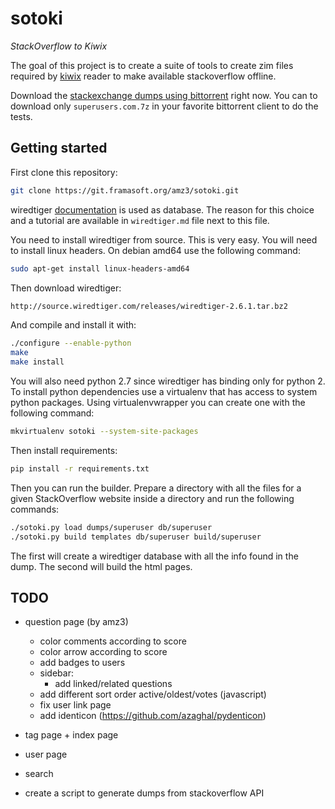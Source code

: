 # sotoki

*StackOverflow to Kiwix*

The goal of this project is to create a suite of tools to create
zim files required by [kiwix](http://kiwix.org/) reader to make
available stackoverflow offline.

Download the [stackexchange dumps using bittorrent](https://archive.org/details/stackexchange) right now. You can to download only `superusers.com.7z`
in your favorite bittorrent client to do the tests.


## Getting started

First clone this repository:

```bash
git clone https://git.framasoft.org/amz3/sotoki.git
```

wiredtiger [documentation](http://source.wiredtiger.com/2.6.1/index.html)
is used as database. The reason for this choice and a tutorial are available
in `wiredtiger.md` file next to this file. 

You need to install wiredtiger from source. This is very easy. You will
need to install linux headers. On debian amd64 use the following command:

```bash
sudo apt-get install linux-headers-amd64
```

Then download wiredtiger:

```bash
http://source.wiredtiger.com/releases/wiredtiger-2.6.1.tar.bz2
```

And compile and install it with:

```bash
./configure --enable-python
make
make install
```

You will also need python 2.7 since wiredtiger has binding only for
python 2. To install python dependencies use a virtualenv that has
access to system python packages. Using virtualenvwrapper you can
create one with the following command:

```bash
mkvirtualenv sotoki --system-site-packages
```

Then install requirements:

```bash
pip install -r requirements.txt
```

Then you can run the builder. Prepare a directory with all the files for a given
StackOverflow website inside a directory and run the following commands:

```bash
./sotoki.py load dumps/superuser db/superuser
./sotoki.py build templates db/superuser build/superuser
```

The first will create a wiredtiger database with all the info found in the dump.
The second will build the html pages.

## TODO

- question page (by amz3)

  - color comments according to score
  - color arrow according to score
  - add badges to users
  - sidebar:
    - add linked/related questions
  - add different sort order active/oldest/votes (javascript)
  - fix user link page
  - add identicon (https://github.com/azaghal/pydenticon)
  
- tag page + index page
- user page
- search
- create a script to generate dumps from stackoverflow API
